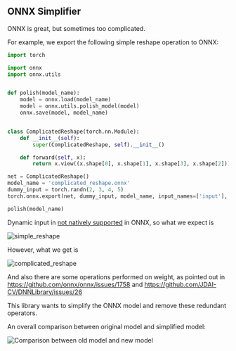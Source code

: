 ## ONNX Simplifier

ONNX is great, but sometimes too complicated.

For example, we export the following simple reshape operation to ONNX:

```python
import torch

import onnx
import onnx.utils


def polish(model_name):
    model = onnx.load(model_name)
    model = onnx.utils.polish_model(model)
    onnx.save(model, model_name)


class ComplicatedReshape(torch.nn.Module):
    def __init__(self):
        super(ComplicatedReshape, self).__init__()

    def forward(self, x):
        return x.view((x.shape[0], x.shape[1], x.shape[3], x.shape[2]))

net = ComplicatedReshape()
model_name = 'complicated_reshape.onnx'
dummy_input = torch.randn(2, 3, 4, 5)
torch.onnx.export(net, dummy_input, model_name, input_names=['input'], output_names=['output'])

polish(model_name)
```

Dynamic input in [not natively supported](https://github.com/onnx/onnx/issues/654) in ONNX, so what
we expect is

![simple_reshape](simple_reshape.png)

However, what we get is

![complicated_reshape](complicated_reshape.png)

And also there are some operations performed on weight, as pointed out in https://github.com/onnx/onnx/issues/1758
and https://github.com/JDAI-CV/DNNLibrary/issues/26

This library wants to simplify the ONNX model and remove these redundant operators.

An overall comparison between original model and simplified model:

![Comparison between old model and new model](comparison.png)
